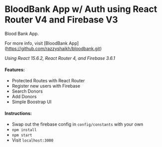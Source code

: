 # BloodBank App w/ Auth using React Router V4 and Firebase V3
Blood Bank App.

For more info, visit [BloodBank App]
(https://github.com/razzyshaikh/bloodbank.git)

*Using React 15.6.2, React Router 4, and Firebase 3.6.1*

#### Features:
* Protected Routes with React Router
* Register new users with Firebase
* Search Donors
* Add Donors
* Simple Boostrap UI

#### Instructions:
* Swap out the firebase config in ```config/constants``` with your own
* ```npm install```
* ```npm start```
* Visit ```localhost:3000```
